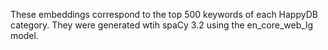These embeddings correspond to the top 500 keywords of each HappyDB category. They were generated wtih spaCy 3.2 using the en_core_web_lg model.
